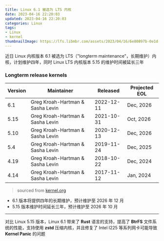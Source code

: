 ```yaml
---
title: Linux 6.1 被选为 LTS 内核
date: 2023-04-16 22:20:03
updated: 2023-04-16 22:20:03
categories: Linux
tags:
- Linux
- kernel
thumbnailImage: https://lfs.libmbr.com/assets/2023/04/16/6e80897b-0e1d-4c11-b003-24893cae9ba7.webp
---
```

近日 Linux 内核版本 6.1 被选为 LTS（"longterm maintenance"，长期维护）内核，计划维护四年，同时 Linux LTS 内核版本 5.15 的维护时间被延长三年  
<!-- more -->

### Longterm release kernels
|Version|Maintainer|Released|Projected EOL|
|--|--|--|--|
|6.1|Greg Kroah-Hartman & Sasha Levin|2022-12-11|Dec, 2026|
|5.15|Greg Kroah-Hartman & Sasha Levin|2021-10-31|Oct, 2026|
|5.10|Greg Kroah-Hartman & Sasha Levin|2020-12-13|Dec, 2026|
|5.4|Greg Kroah-Hartman & Sasha Levin|2019-11-24|Dec, 2025|
|4.19|Greg Kroah-Hartman & Sasha Levin|2018-10-22|Dec, 2024|
|4.14|Greg Kroah-Hartman & Sasha Levin|2017-11-12|Jan, 2024|

> sourced from [kernel.org](https://kernel.org/category/releases.html)

- 6.1 版本将提供四年的长期维护，预计维护至 2026 年 12 月
- 5.15 版本维护时间延长三年，预计维护至 2026 年 10 月

---

对比 Linux 5.15 版本，Linux 6.1 带来了 **Rust** 语言的支持，提高了 **BtrFS** 文件系统的性能，支持使用 **zstd** 压缩内核，并且修复了 Intel I225 等系列网卡可能导致 **Kernel Panic** 的问题  
